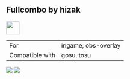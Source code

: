 ## Fullcombo by hizak

<a href="https://osuck.link/redirect/https://files.osuck.link/tosu/fullcombo by hizak v1.1.zip" target="_blank"><img height="35" src="https://img.shields.io/badge/Download_PP_Counter-67A564?style=for-the-badge&logo=cloud&logoColor=white" /></a>  

|||
| ------------- | ------------- |
| For | ingame, obs-overlay |
| Compatible with | gosu, tosu |

<img src="/.github/images/fullcombo by hizak.png" /> <img src="/.github/gifs/fullcombo by hizak.gif" /> 
